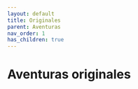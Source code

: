 ```yaml
---
layout: default
title: Originales
parent: Aventuras
nav_order: 1
has_children: true
---
```


# Aventuras originales
